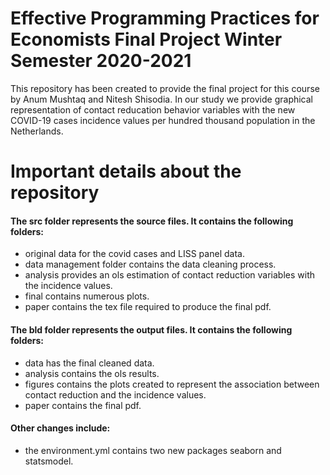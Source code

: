 # Effective Programming Practices for Economists Final Project Winter Semester 2020-2021

This repository has been created to provide the final project for this course by Anum Mushtaq and Nitesh Shisodia. In our study we provide graphical 
representation of contact reducation behavior variables with the new COVID-19 cases incidence values per hundred thousand population in the Netherlands. 

# Important details about the repository 

#### The src folder represents the source files. It contains the following folders: 
- original data for the covid cases and LISS panel data. 
- data management folder contains the data cleaning process. 
- analysis provides an ols estimation of contact reduction variables with the incidence values. 
- final contains numerous plots.
- paper contains the tex file required to produce the final pdf. 

#### The bld folder represents the output files. It contains the following folders: 
- data has the final cleaned data. 
- analysis contains the ols results. 
- figures contains the plots created to represent the association between contact reduction and the incidence values. 
- paper contains the final pdf. 

#### Other changes include: 
- the environment.yml contains two new packages seaborn and statsmodel. 
